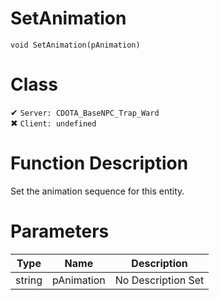 # SetAnimation
```
void SetAnimation(pAnimation)
```
# Class
✔ `Server: CDOTA_BaseNPC_Trap_Ward`  
✖ `Client: undefined`  

# Function Description
Set the animation sequence for this entity.
# Parameters
Type|Name|Description
--|--|--
string|pAnimation|No Description Set

